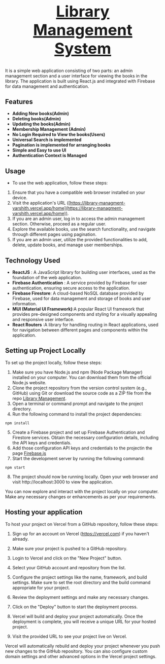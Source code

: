 <h1 align="center" style="font-size:50px;"><a href="https://library-managment-varshith.vercel.app/home">Library Management System</a></h1>


It is a simple web application consisting of two parts: an admin management section and a user interface for viewing the books in the library. The application is built using React.js and integrated with Firebase for data management and authentication.

## Features

- **Adding New books(Admin)**
- **Deleting books(Admin)**
- **Updating the books(Admin)**
- **Membership Management (Admin)**
- **No Login Required to View the books(Users)**
- **Universal Search is implemented**
- **Pagination is implemented for arranging books**
- **Simple and Easy to use UI**
- **Authentication Context is Managed**

## Usage

- To use the web application, follow these steps:

1. Ensure that you have a compatible web browser installed on your device.
2. Visit the application's URL ([https://library-managment-varshith.vercel.app/home](https://library-managment-varshith.vercel.app/home)).
3. If you are an admin user, log in to access the admin management section. Otherwise, proceed as a regular user.
4. Explore the available books, use the search functionality, and navigate through different pages using pagination.
5. If you are an admin user, utilize the provided functionalities to add, delete, update books, and manage user memberships.

## Technology Used

- **ReactJS** :  A JavaScript library for building user     interfaces, used as the foundation of the web application.
- **Firebase Authentication** : A service provided by Firebase for user authentication, ensuring secure access to the application.
- **Firebase Firestore**:  A cloud-based NoSQL database provided by Firebase, used for data management and storage of books and user information.
- **MUI (Material UI Framework)**:A popular React UI framework that provides pre-designed components and styling for a visually appealing and responsive user interface.
- **React Routers** :A library for handling routing in React applications, used for navigation between different pages and components within the application.


## Setting up Project Locally

To set up the project locally, follow these steps:
1. Make sure you have Node.js and npm (Node Package Manager) installed on your computer. You can download them from the official Node.js website.
2. Clone the project repository from the version control system (e.g., GitHub) using Git or download the source code as a ZIP file from the repo [Library Management](https://github.com/Varshithvhegde/LibraryManagment).
3. Open a terminal or command prompt and navigate to the project directory.
4. Run the following command to install the project dependencies:
```
npm install
```
5. Create a Firebase project and set up Firebase Authentication and Firestore services. Obtain the necessary configuration details, including the API keys and credentials.
6. Add those configuration API keys and credentials to the projectin the page [Firebase.js](src/firebase.js)
7. Start the development server by running the following command:
```
npm start
```
8. The project should now be running locally. Open your web browser and visit http://localhost:3000 to view the application.

You can now explore and interact with the project locally on your computer. Make any necessary changes or enhancements as per your requirements.

## Hosting your application
To host your project on Vercel from a GitHub repository, follow these steps:

1. Sign up for an account on Vercel (https://vercel.com) if you haven't already.

2. Make sure your project is pushed to a GitHub repository.

3. Login to Vercel and click on the "New Project" button.

4. Select your GitHub account and repository from the list.

5. Configure the project settings like the name, framework, and build settings. Make sure to set the root directory and the build command appropriate for your project.

6. Review the deployment settings and make any necessary changes.

7. Click on the "Deploy" button to start the deployment process.

8. Vercel will build and deploy your project automatically. Once the deployment is complete, you will receive a unique URL for your hosted project.

9. Visit the provided URL to see your project live on Vercel.

Vercel will automatically rebuild and deploy your project whenever you push new changes to the GitHub repository. You can also configure custom domain settings and other advanced options in the Vercel project settings.

